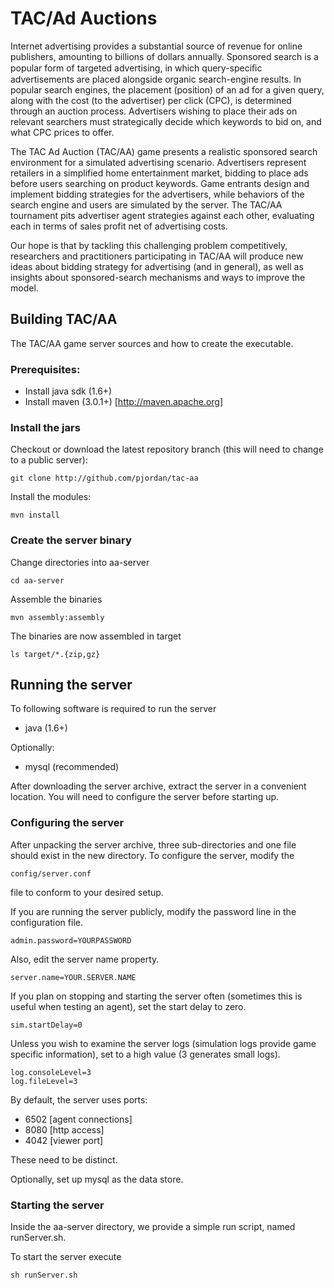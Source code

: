  TAC/Ad Auctions
====================
Internet advertising provides a substantial source of revenue for online publishers, amounting to billions of dollars annually. Sponsored search is a popular form of targeted advertising, in which query-speciﬁc advertisements are placed alongside organic search-engine results.  In popular search engines, the placement (position) of an ad for a given query, along with the cost (to the advertiser) per click (CPC), is determined through an auction process.  Advertisers wishing to place their ads on relevant searchers must strategically decide which keywords to bid on, and what CPC prices to offer.

The TAC Ad Auction (TAC/AA) game presents a realistic sponsored search environment for a simulated advertising scenario.  Advertisers represent retailers in a simplified home entertainment market, bidding to place ads before users searching on product keywords.  Game entrants design and implement bidding strategies for the advertisers, while behaviors of the search engine and users are simulated by the server.  The TAC/AA tournament pits advertiser agent strategies against each other, evaluating each in terms of sales profit net of advertising costs.

Our hope is that by tackling this challenging problem competitively, researchers and practitioners participating in TAC/AA will produce new ideas about bidding strategy for advertising (and in general), as well as insights about sponsored-search mechanisms and ways to improve the model.

Building TAC/AA
---------------------

The TAC/AA game server sources and how to create the executable.

### Prerequisites:
* Install java sdk (1.6+)
* Install maven (3.0.1+) [http://maven.apache.org]

### Install the jars 

Checkout or download the latest repository branch (this will need to change to a public server):

    git clone http://github.com/pjordan/tac-aa

Install the modules:

    mvn install

### Create the server binary

Change directories into aa-server

    cd aa-server

Assemble the binaries

    mvn assembly:assembly

The binaries are now assembled in target

    ls target/*.{zip,gz}

Running the server
---------------------

To following software is required to run the server
* java (1.6+) 

Optionally:
* mysql (recommended)

After downloading the server archive, extract the server in a convenient location. You will need to configure the server before starting up.

### Configuring the server

After unpacking the server archive, three sub-directories and one file should exist in the new directory. To configure the server, modify the

    config/server.conf

file to conform to your desired setup.

If you are running the server publicly, modify the password line in the configuration file.

    admin.password=YOURPASSWORD

Also, edit the server name property.

    server.name=YOUR.SERVER.NAME

If you plan on stopping and starting the server often (sometimes this is useful when testing an agent), set the start delay to zero.

    sim.startDelay=0

Unless you wish to examine the server logs (simulation logs provide game specific information), set to a high value (3 generates small logs).

    log.consoleLevel=3
    log.fileLevel=3

By default, the server uses ports:
* 6502 [agent connections]
* 8080 [http access]
* 4042 [viewer port]

These need to be distinct.

Optionally, set up mysql as the data store.

### Starting the server

Inside the aa-server directory, we provide a simple run script, named runServer.sh.

To start the server execute

    sh runServer.sh

